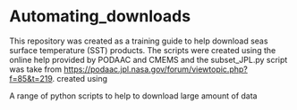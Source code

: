 # Automating_downloads

This repository was created as a training guide to help download seas surface temperature (SST) products. The scripts were created using the online help provided by PODAAC and CMEMS and the subset_JPL.py script was take from https://podaac.jpl.nasa.gov/forum/viewtopic.php?f=85&t=219.  created using  

A range of python scripts to help to download large amount of data
